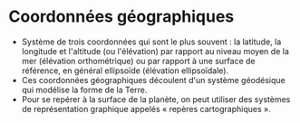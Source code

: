 # Coordonnées géographiques

- Système de trois coordonnées qui sont le plus souvent : la latitude, la longitude et l'altitude (ou l'élévation) par rapport au niveau moyen de la mer (élévation orthométrique) ou par rapport à une surface de référence, en général ellipsoïde (élévation ellipsoïdale).
- Ces coordonnées géographiques découlent d'un système géodésique qui modélise la forme de la Terre.
- Pour se repérer à la surface de la planète, on peut utiliser des systèmes de représentation graphique appelés « repères cartographiques ».
